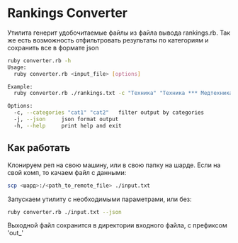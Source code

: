 # Rankings Converter

Утилита генерит удобочитаемые файлы из файла вывода rankings.rb. Так же есть возможность отфильтровать результаты по категориям и сохранить все в формате json

```bash
ruby converter.rb -h
Usage:
  ruby converter.rb <input_file> [options]

Example:
  ruby converter.rb ./rankings.txt -c "Техника" "Техника *** Медтехника" --json

Options:
  -c, --categories "cat1" "cat2"   filter output by categories
  -j, --json     json format output
  -h, --help     print help and exit
```

## Как работать

Клонируем реп на свою машину, или в свою папку на шарде. Если на свой комп, то качаем файл с данными:

```sh
scp <шард>:/<path_to_remote_file> ./input.txt
```
Запускаем утилиту c необходимыми параметрами, или без:
```sh
ruby converter.rb ./input.txt --json
```
Выходной файл сохранится в директории входного файла, с префиксом 'out_'
